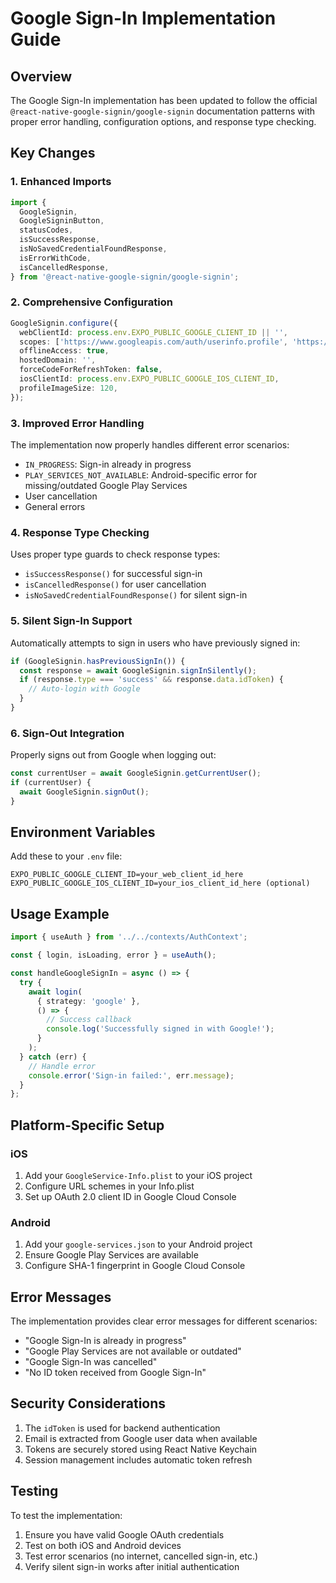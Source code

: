 # Google Sign-In Implementation Guide

## Overview

The Google Sign-In implementation has been updated to follow the official `@react-native-google-signin/google-signin` documentation patterns with proper error handling, configuration options, and response type checking.

## Key Changes

### 1. Enhanced Imports
```typescript
import {
  GoogleSignin,
  GoogleSigninButton,
  statusCodes,
  isSuccessResponse,
  isNoSavedCredentialFoundResponse,
  isErrorWithCode,
  isCancelledResponse,
} from '@react-native-google-signin/google-signin';
```

### 2. Comprehensive Configuration
```typescript
GoogleSignin.configure({
  webClientId: process.env.EXPO_PUBLIC_GOOGLE_CLIENT_ID || '',
  scopes: ['https://www.googleapis.com/auth/userinfo.profile', 'https://www.googleapis.com/auth/userinfo.email'],
  offlineAccess: true,
  hostedDomain: '',
  forceCodeForRefreshToken: false,
  iosClientId: process.env.EXPO_PUBLIC_GOOGLE_IOS_CLIENT_ID,
  profileImageSize: 120,
});
```

### 3. Improved Error Handling
The implementation now properly handles different error scenarios:
- `IN_PROGRESS`: Sign-in already in progress
- `PLAY_SERVICES_NOT_AVAILABLE`: Android-specific error for missing/outdated Google Play Services
- User cancellation
- General errors

### 4. Response Type Checking
Uses proper type guards to check response types:
- `isSuccessResponse()` for successful sign-in
- `isCancelledResponse()` for user cancellation
- `isNoSavedCredentialFoundResponse()` for silent sign-in

### 5. Silent Sign-In Support
Automatically attempts to sign in users who have previously signed in:
```typescript
if (GoogleSignin.hasPreviousSignIn()) {
  const response = await GoogleSignin.signInSilently();
  if (response.type === 'success' && response.data.idToken) {
    // Auto-login with Google
  }
}
```

### 6. Sign-Out Integration
Properly signs out from Google when logging out:
```typescript
const currentUser = await GoogleSignin.getCurrentUser();
if (currentUser) {
  await GoogleSignin.signOut();
}
```

## Environment Variables

Add these to your `.env` file:
```
EXPO_PUBLIC_GOOGLE_CLIENT_ID=your_web_client_id_here
EXPO_PUBLIC_GOOGLE_IOS_CLIENT_ID=your_ios_client_id_here (optional)
```

## Usage Example

```typescript
import { useAuth } from '../../contexts/AuthContext';

const { login, isLoading, error } = useAuth();

const handleGoogleSignIn = async () => {
  try {
    await login(
      { strategy: 'google' },
      () => {
        // Success callback
        console.log('Successfully signed in with Google!');
      }
    );
  } catch (err) {
    // Handle error
    console.error('Sign-in failed:', err.message);
  }
};
```

## Platform-Specific Setup

### iOS
1. Add your `GoogleService-Info.plist` to your iOS project
2. Configure URL schemes in your Info.plist
3. Set up OAuth 2.0 client ID in Google Cloud Console

### Android
1. Add your `google-services.json` to your Android project
2. Ensure Google Play Services are available
3. Configure SHA-1 fingerprint in Google Cloud Console

## Error Messages

The implementation provides clear error messages for different scenarios:
- "Google Sign-In is already in progress"
- "Google Play Services are not available or outdated"
- "Google Sign-In was cancelled"
- "No ID token received from Google Sign-In"

## Security Considerations

1. The `idToken` is used for backend authentication
2. Email is extracted from Google user data when available
3. Tokens are securely stored using React Native Keychain
4. Session management includes automatic token refresh

## Testing

To test the implementation:
1. Ensure you have valid Google OAuth credentials
2. Test on both iOS and Android devices
3. Test error scenarios (no internet, cancelled sign-in, etc.)
4. Verify silent sign-in works after initial authentication
